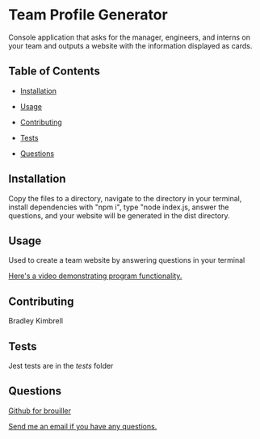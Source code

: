 # Team Profile Generator



Console application that asks for the manager, engineers, and interns on your team and outputs a website with the information displayed as cards.

## Table of Contents

- [Installation](#installation)

- [Usage](#usage)

- [Contributing](#contributing)

- [Tests](#tests)

- [Questions](#questions)


## Installation

Copy the files to a directory, navigate to the directory in your terminal, install dependencies with "npm i", type "node index.js, answer the questions, and your website will be generated in the dist directory.

## Usage

Used to create a team website by answering questions in your terminal

<a href='https://watch.screencastify.com/v/b4bG5HPoBV5P6q1G8oyL'>Here's a video demonstrating program functionality.</a>

## Contributing

Bradley Kimbrell

## Tests

Jest tests are in the _tests_ folder

## Questions

<a href="https://github.com/brouiller">Github for brouiller</a>

<a href="mailto:bradley.kimbrell@gmail.com">Send me an email if you have any questions.</a>
